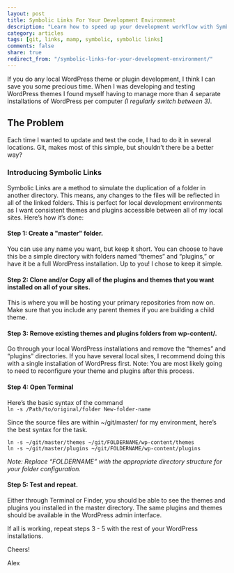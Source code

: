 ```yaml
---
layout: post
title: Symbolic Links For Your Development Environment
description: "Learn how to speed up your development workflow with Symbolic Links"
category: articles
tags: [git, links, mamp, symbolic, symbolic links]
comments: false
share: true
redirect_from: "/symbolic-links-for-your-development-environment/"
---
```


If you do any local WordPress theme or plugin development, I think I can save you some precious time. When I was developing and testing WordPress themes I found myself having to manage more than 4 separate installations of WordPress per computer *(I regularly switch between 3)*.

## The Problem

Each time I wanted to update and test the code, I had to do it in several locations. Git, makes most of this simple, but shouldn’t there be a better way?

### Introducing Symbolic Links

Symbolic Links are a method to simulate the duplication of a folder in another directory. This means, any changes to the files will be reflected in all of the linked folders. This is perfect for local development environments as I want consistent themes and plugins accessible between all of my local sites. Here’s how it’s done:

#### Step 1: Create a "master" folder.

You can use any name you want, but keep it short. You can choose to have this be a simple directory with folders named “themes” and “plugins,” or have it be a full WordPress installation. Up to you! I chose to keep it simple.

#### Step 2: Clone and/or Copy all of the plugins and themes that you want installed on all of your sites.

This is where you will be hosting your primary repositories from now on. Make sure that you include any parent themes if you are building a child theme.

#### Step 3: Remove existing themes and plugins folders from wp-content/.

Go through your local WordPress installations and remove the “themes” and “plugins” directories. If you have several local sites, I recommend doing this with a single installation of WordPress first. Note: You are most likely going to need to reconfigure your theme and plugins after this process.

#### Step 4: Open Terminal

Here’s the basic syntax of the command  
`ln -s /Path/to/original/folder New-folder-name`  

Since the source files are within ~/git/master/ for my environment, here’s the best syntax for the task.  

`ln -s ~/git/master/themes ~/git/FOLDERNAME/wp-content/themes`  
`ln -s ~/git/master/plugins ~/git/FOLDERNAME/wp-content/plugins `

*Note: Replace “FOLDERNAME” with the appropriate directory structure for your folder configuration.*

#### Step 5: Test and repeat.

Either through Terminal or Finder, you should be able to see the themes and plugins you installed in the master directory. The same plugins and themes should be available in the WordPress admin interface.  

If all is working, repeat steps 3 - 5 with the rest of your WordPress installations.  

Cheers!  

Alex


